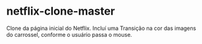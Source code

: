 # netflix-clone-master
Clone da página inicial do Netflix. Incluí uma Transição na cor das imagens do carrossel, conforme o usuário passa o mouse.
